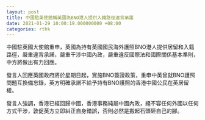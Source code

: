 ```yaml
---
layout: post
title: 中國駐英使館稱英國為BNO港人提供入籍路徑違背承諾
date: 2021-01-29 10:00:19.000000000 +08:00
categories: rthk
---
```


中國駐英國大使館重申，英國為持有英國國民海外護照BNO港人提供居留和入籍路徑，嚴重違背承諾，嚴重干涉中國內政，嚴重違反國際法和國際關係基本準則，中方將做出有力回應。

發言人回應英國政府將於星期日起，實施BNO簽證政策，重申中英曾就BNO護照問題互換備忘錄，英方明確承諾不給予持有BNO護照的香港中國公民在英居留權。

發言人強調，香港已經回歸中國，香港事務純屬中國內政，絕不容任何外國以任何方式干涉，敦促英方立即糾正自身錯誤，否則必然是搬起石頭砸自己的腳。
